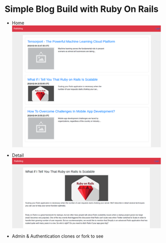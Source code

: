 # Simple Blog Build with Ruby On Rails 


* Home
![alt text](https://raw.githubusercontent.com/fariswidhi/railsblog/master/Screenshot-2018-2-5%20Railsblog.png)
	
* Detail
![alt text](https://raw.githubusercontent.com/fariswidhi/railsblog/master/Screenshot-2018-2-5%20Railsblog(1).png)

* Admin & Authentication
clones or fork to see

